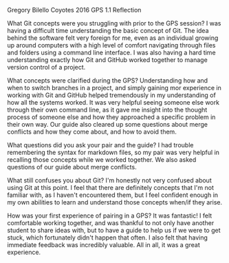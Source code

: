 Gregory Bilello
Coyotes 2016
GPS 1.1 Reflection

What Git concepts were you struggling with prior to the GPS session?
I was having a difficult time understanding the basic concept of Git.  The idea behind the software felt very foreign for me, even as an individual growing up around computers with a high level of comfort navigating through files and folders using a command line interface.  I was also having a hard time understanding exactly how Git and GitHub worked together to manage version control of a project.

What concepts were clarified during the GPS?
Understanding how and when to switch branches in a project, and simply gaining mor experience in working with Git and GitHub helped tremendously in my understanding of how all the systems worked.  It was very helpful seeing someone else work through their own command line, as it gave me insight into the thought process of someone else and how they approached a specific problem in their own way.  Our guide also cleared up some questions about merge conflicts and how they come about, and how to avoid them.

What questions did you ask your pair and the guide?
I had trouble remembering the syntax for markdown files, so my pair was very helpful in recalling those concepts while we worked together.  We also asked questions of our guide about merge conflicts.

What still confuses you about Git?
I'm honestly not very confused about using Git at this point.  I feel that there are definitely concepts that I'm not familiar with, as I haven't encountered them, but I feel confident enough in my own abilities to learn and understand those concepts when/if they arise.

How was your first experience of pairing in a GPS?
It was fantastic!  I felt comfortable working together, and was thankful to not only have another student to share ideas with, but to have a guide to help us if we were to get stuck, which fortunately didn't happen that often.  I also felt that having immediate feedback was incredibly valuable.  All in all, it was a great experience.